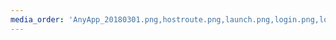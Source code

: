 ```yaml
---
media_order: 'AnyApp_20180301.png,hostroute.png,launch.png,login.png,loginterminal.png,login_router.png,logo.png,openrc.png,rescue_console_login.png,rescue_pw.png,router-interface.png,selectregion.png,source.png,sshkeys.png,stacklogo.svg,static-route.png,ssh-login-syseleven-success-kickstart.png,ssh-login-syseleven-sshkeyrsa-lamp-server.png,source.png,horizon-orchestration-stacks.png,horizon-orchestration-stacks-launch-url-file.png,horizon-orchestration-stacks-launch-stackname-lamp-server.png,horizon-orchestration-stacks-launch-stackname-kickstart.png,horizon-orchestration-stacks-launch-inprogress.png,horizon-orchestration-stacks-launch-complete-kickstart.png,horizon-login.png,horizon-compute-instances.png,horizon-compute-instances-kickstart-fip.png,horizon-compute-apiaccess-openrc.png,AnyApp_20180301.png,selectregion.png,rescue_pw.png,rescue_console_login.png,static-route.png,stacklogo.svg,sshkeys.png,router-interface.png,openrc.png,logo.png,login_router.png,login.png,launch.png,hostroute.png'
---
```


